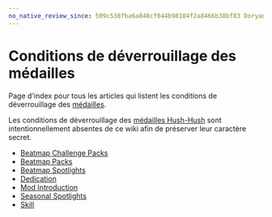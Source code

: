 ```yaml
---
no_native_review_since: 509c538fba6a848cf044b98104f2a8466b38bf83 Doryan
---
```


# Conditions de déverrouillage des médailles

Page d'index pour tous les articles qui listent les conditions de déverrouillage des [médailles](/wiki/Medals).

Les conditions de déverrouillage des [médailles Hush-Hush](/wiki/Medals#hush-hush) sont intentionnellement absentes de ce wiki afin de préserver leur caractère secret.

- [Beatmap Challenge Packs](Beatmap_challenge_packs)
- [Beatmap Packs](Beatmap_packs)
- [Beatmap Spotlights](Beatmap_spotlights)
- [Dedication](Dedication)
- [Mod Introduction](Mod_introduction)
- [Seasonal Spotlights](Seasonal_spotlights)
- [Skill](Skill)
